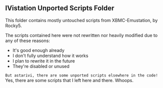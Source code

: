 ## IVistation Unported Scripts Folder

This folder contains mostly untouched scripts from XBMC-Emustation, by Rocky5.

The scripts contained here were not rewritten nor heavily modified due to
any of these reasons:

* It's good enough already
* I don't fully understand how it works
* I plan to rewrite it in the future
* They're disabled or unused

`But astarivi, there are some unported scripts elsewhere in the code!`
Yes, there are some scripts that I left here and there. Whoops.